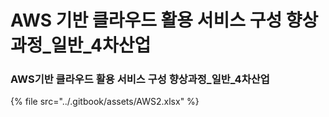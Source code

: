 # AWS 기반 클라우드 활용 서비스 구성 향상과정\_일반\_4차산업

### AWS기반 클라우드 활용 서비스 구성 향상과정\_일반\_4차산업

{% file src="../.gitbook/assets/AWS2.xlsx" %}
